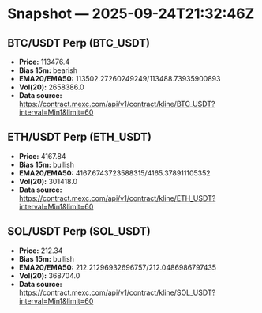 # Snapshot — 2025-09-24T21:32:46Z

## BTC/USDT Perp (BTC_USDT)
- **Price:** 113476.4
- **Bias 15m:** bearish
- **EMA20/EMA50:** 113502.27260249249/113488.73935900893
- **Vol(20):** 2658386.0
- **Data source:** https://contract.mexc.com/api/v1/contract/kline/BTC_USDT?interval=Min1&limit=60

## ETH/USDT Perp (ETH_USDT)
- **Price:** 4167.84
- **Bias 15m:** bullish
- **EMA20/EMA50:** 4167.6743723588315/4165.378911105352
- **Vol(20):** 301418.0
- **Data source:** https://contract.mexc.com/api/v1/contract/kline/ETH_USDT?interval=Min1&limit=60

## SOL/USDT Perp (SOL_USDT)
- **Price:** 212.34
- **Bias 15m:** bullish
- **EMA20/EMA50:** 212.21296932696757/212.0486986797435
- **Vol(20):** 368704.0
- **Data source:** https://contract.mexc.com/api/v1/contract/kline/SOL_USDT?interval=Min1&limit=60
